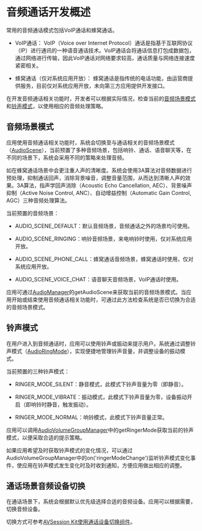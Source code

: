 # 音频通话开发概述
<!--Kit: Audio Kit-->
<!--Subsystem: Multimedia-->
<!--Owner: @songshenke-->
<!--Designer: @caixuejiang; @hao-liangfei; @zhanganxiang-->
<!--Tester: @Filger-->
<!--Adviser: @zengyawen-->

常用的音频通话模式包括VoIP通话和蜂窝通话。

- VoIP通话：
  VoIP（Voice over Internet Protocol）通话是指基于互联网协议（IP）进行通讯的一种语音通话技术。VoIP通话会将通话信息打包成数据包，通过网络进行传输，因此VoIP通话对网络要求较高，通话质量与网络连接速度紧密相关。

- 蜂窝通话（仅对系统应用开放）：
  蜂窝通话是指传统的电话功能，由运营商提供服务，目前仅对系统应用开放，未向第三方应用提供开发接口。

在开发音频通话相关功能时，开发者可以根据实际情况，检查当前的[音频场景模式](#音频场景模式)和[铃声模式](#铃声模式)，以使用相应的音频处理策略。

## 音频场景模式

应用使用音频通话相关功能时，系统会切换至与通话相关的音频场景模式（[AudioScene](../../reference/apis-audio-kit/arkts-apis-audio-e.md#audioscene8)），当前预置了多种音频场景，包括响铃、通话、语音聊天等，在不同的场景下，系统会采用不同的策略来处理音频。
<!--Del-->
如在蜂窝通话场景中会更注重人声的清晰度。系统会使用3A算法对音频数据进行预处理，抑制通话回声，消除背景噪音，调整音量范围，从而达到清晰人声的效果。3A算法，指声学回声消除（Acoustic Echo Cancellation, AEC）、背景噪声抑制（Active Noise Control, ANC）、自动增益控制（Automatic Gain Control, AGC）三种音频处理算法。<!--DelEnd-->

当前预置的音频场景：

- AUDIO_SCENE_DEFAULT：默认音频场景，音频通话之外的场景均可使用。<!--Del-->

- AUDIO_SCENE_RINGING：响铃音频场景，来电响铃时使用，仅对系统应用开放。

- AUDIO_SCENE_PHONE_CALL：蜂窝通话音频场景，蜂窝通话时使用，仅对系统应用开放。<!--DelEnd-->

- AUDIO_SCENE_VOICE_CHAT：语音聊天音频场景，VoIP通话时使用。

应用可通过[AudioManager](../../reference/apis-audio-kit/arkts-apis-audio-AudioManager.md)的getAudioScene来获取当前的音频场景模式。当应用开始或结束使用音频通话相关功能时，可通过此方法检查系统是否已切换为合适的音频场景模式。

## 铃声模式

在用户进入到音频通话时，应用可以使用铃声或振动来提示用户。系统通过调整铃声模式（[AudioRingMode](../../reference/apis-audio-kit/arkts-apis-audio-e.md#audioringmode)），实现便捷地管理铃声音量，并调整设备的振动模式。

当前预置的三种铃声模式：

- RINGER_MODE_SILENT：静音模式，此模式下铃声音量为零（即静音）。

- RINGER_MODE_VIBRATE：振动模式，此模式下铃声音量为零，设备振动开启（即响铃时静音，触发振动）。

- RINGER_MODE_NORMAL：响铃模式，此模式下铃声音量正常。

应用可以调用[AudioVolumeGroupManager](../../reference/apis-audio-kit/arkts-apis-audio-AudioVolumeGroupManager.md)中的getRingerMode获取当前的铃声模式，以便采取合适的提示策略。

如果应用希望及时获取铃声模式的变化情况，可以通过AudioVolumeGroupManager中的on('ringerModeChange')监听铃声模式变化事件，使应用在铃声模式发生变化时及时收到通知，方便应用做出相应的调整。

## 通话场景音频设备切换

在通话场景下，系统会根据默认优先级选择合适的音频设备。应用可以根据需要，切换音频设备。

切换方式可参考[AVSession Kit使用通话设备切换组件](../avsession/using-switch-call-devices.md)。
